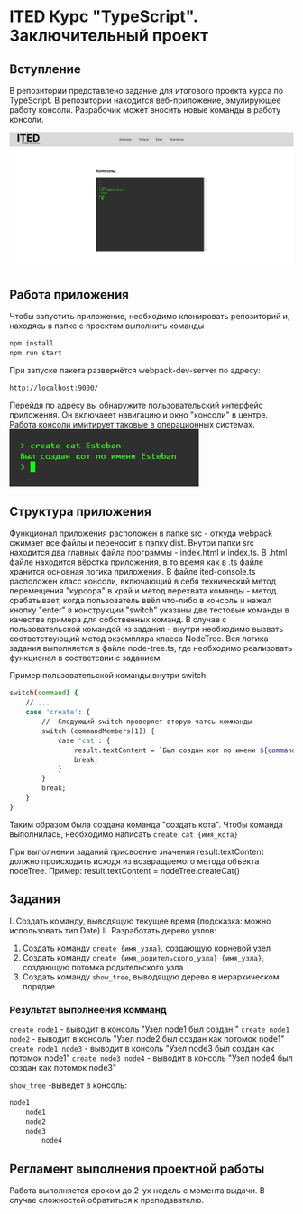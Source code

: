 # ITED Курс "TypeScript". Заключительный проект
## Вступление

В репозитории представлено задание для итогового проекта курса по TypeScript. В репозитории находится веб-приложение, эмулирующее работу консоли. Разрабочик может вносить новые команды в работу консоли.

![Скриншот приложения](https://github.com/Haze272/ited_project/blob/main/screenshots/console.jpg)

## Работа приложения

Чтобы запустить приложение, необходимо клонировать репозиторий и, находясь в папке с проектом выполнить команды
```sh
npm install
npm run start
```

При запуске пакета развернётся webpack-dev-server по адресу:
```sh
http://localhost:9000/
```

Перейдя по адресу вы обнаружите пользовательский интерфейс приложения. Он включаеет навигацию и окно "консоли" в центре. Работа консоли имитирует таковые в операционных системах.
![alt text](https://github.com/Haze272/ited_project/blob/main/screenshots/test_command.jpg)

## Структура приложения

Функционал приложения расположен в папке src - откуда webpack сжимает все файлы и переносит в папку dist.
Внутри папки src находится два главных файла программы - index.html и index.ts. В .html файле находится вёрстка приложения, в то время как в .ts файле хранится основная логика приложения.
В файле ited-console.ts расположен класс консоли, включающий в себя технический метод перемещения "курсора" в край и метод перехвата команды - метод срабатывает, когда пользователь ввёл что-либо в консоль и нажал кнопку "enter" в конструкции "switch" указаны две тестовые команды в качестве примера для собственных команд. В случае с пользовательской командой из задания - внутри необходимо вызвать соответствующий метод экземпляра класса NodeTree. Вся логика задания выполняется в файле node-tree.ts, где необходимо реализовать функционал в соответсвии с заданием.

Пример пользовательской команды внутри switch:
```sh
switch(command) { 
    // ...
    case 'create': {
        //  Следующий switch проверяет вторую чатсь комманды
        switch (commandMembers[1]) {
            case 'cat': {
                result.textContent = `Был создан кот по имени ${commandMembers[2]}`;
                break;
            }
        }
        break;
    }
}
```
Таким образом была создана команда "создать кота". Чтобы команда выполнилась, необходимо написать `create cat {имя_кота}`

При выполнении заданий присвоение значения result.textContent должно происходить исходя из возвращаемого метода объекта nodeTree. Пример: result.textContent = nodeTree.createCat()

## Задания

I. Создать команду, выводящую текущее время (подсказка: можно использовать тип Date)
II. Разработать дерево узлов:
1) Создать команду `create {имя_узла}`, создающую корневой узел
2) Создать команду `create {имя_родительского_узла} {имя_узла}`, создающую потомка родительского узла
3) Создать команду `show_tree`, выводящую дерево в иерархическом порядке

### Результат выполнеения комманд
`create node1` - выводит в консоль "Узел node1 был создан!"
`create node1 node2` - выводит в консоль "Узел node2 был создан как потомок node1"
`create node1 node3` - выводит в консоль "Узел node3 был создан как потомок node1"
`create node3 node4` - выводит в консоль "Узел node4 был создан как потомок node3"

`show_tree` -выведет в консоль:
```sh
node1
    node1
    node2
    node3
        node4
```

## Регламент выполнения проектной работы

Работа выполняется сроком до 2-ух недель с момента выдачи. В случае сложностей обратиться к преподавателю.
